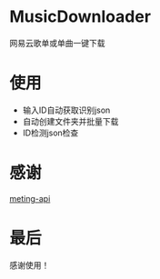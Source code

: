 # MusicDownloader
网易云歌单或单曲一键下载
# 使用
- 输入ID自动获取识别json
- 自动创建文件夹并批量下载
- ID检测json检查
# 感谢
[meting-api](https://github.com/injahow/meting-api)
# 最后
感谢使用！
